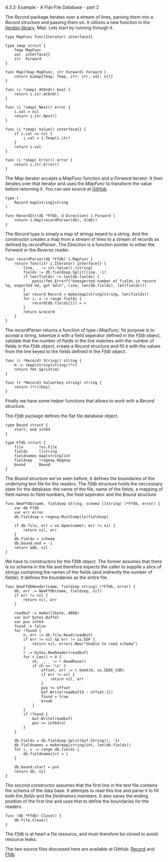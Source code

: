 4.3.3: Example - A Flat-File Database - part 2

The *Record* package iterates over a stream of lines, parsing them into a *Record* structure and passing them on. It utilizes a new function in the [iterator library](https://github.com/mg/i), *Map*. Lets start by running through it.

    type MapFunc func(Iterator) interface{}
    
    type imap struct {
        fmap MapFunc
        val  interface{}
        itr  Forward
    }
    
    func Map(fmap MapFunc, itr Forward) Forward {
        return &imap{fmap: fmap, itr: itr, val: nil}
    }
    
    func (i *imap) AtEnd() bool {
        return i.itr.AtEnd()
    }
    
    func (i *imap) Next() error {
        i.val = nil
        return i.itr.Next()
    }
    
    func (i *imap) Value() interface{} {
        if i.val == nil {
            i.val = i.fmap(i.itr)
        }
        return i.val
    }
    
    func (i *imap) Error() error {
        return i.itr.Error()
    }

The *Map* iterator accepts a *MapFunc* function and a *Forward* iterator. It then iterates over that iterator and uses the *MapFunc* to transform the value before returning it. You can see source at [GitHub](https://github.com/mg/i/blob/master/map.go).

    type (
        Record map[string]string
    )
    
    func RecordItr(db *Ffdb, d Direction) i.Forward {
        return i.Map(recordParser(db), d(db))
    }

The *Record* type is simply a map of strings keyed to a string. And the constructor creates a map from a stream of lines to a stream of records as defined by *recordParser*. The *Direction* is a function pointer to either the *Forward* or the *Reverse* reader.

    func recordParser(db *Ffdb) i.MapFunc {
        return func(itr i.Iterator) interface{} {
            line, _ := itr.Value().(string)
            fields := db.fieldsep.Split(line, -1)
            if len(fields) != len(db.fields) {
                panic(fmt.Errorf("Unexpected number of fields in record %q, expected %d, got %d\n", line, len(db.fields), len(fields)))
            }
            var record Record = make(map[string]string, len(fields))
            for i, v := range fields {
                record[db.fields[i]] = v
            }
            return &record
        }
    }

The *recordParser* returns a function of type *i.MapFunc*. Its purpose is to accept a string, tokenize it with a field seperator defined in the *Ffdb* object, validate that the number of fields in the line matches with the number of fields in the *Ffdb* object, create a *Record* structure and fill it with the values from the line keyed to the fields defined in the *Ffdb* object.

    func (r *Record) String() string {
        m := (map[string]string)(*r)
        return fmt.Sprint(m)
    }
    
    func (r *Record) Value(key string) string {
        return (*r)[key]
    }

Finally we have some helper functions that allows to work with a *Record* structure.

The *Ffdb* package defines the flat file database object.

    type Bound struct {
        start, end int64
    }
    
    type Ffdb struct {
        file       *os.File
        fields     []string
        fieldnames map[string]int
        fieldsep   *regexp.Regexp
        bound      Bound
    }

The *Bound* structure we've seen before, it defines the boundaries of the underlying text file for the readers. The *Ffdb* structure holds the neccessary state for the database: the name of the file, name of the fields, a mapping of field names to field numbers, the field seperator and the *Bound* structure.

    func NewFfdb(name, fieldsep string, schema []string) (*Ffdb, error) {
        var db Ffdb
        var err error
        db.fieldsep = regexp.MustCompile(fieldsep)

        if db.file, err = os.Open(name); err != nil {
            return nil, err
        }
        db.fields = schema
        db.bound.end = -1
        return &db, nil
    }

We have to constructors for the *Ffdb* object. The former assumes that there is no schema in the file and therefore expects the caller to supplie a slice of strings containing the names of the fields (and indirectly the number of fields). It defines the boundaries as the entire file.

    func NewFfdbHeader(name, fieldsep string) (*Ffdb, error) {
        db, err := NewFfdb(name, fieldsep, nil)
        if err != nil {
            return nil, err
        }
    
        readbuf := make([]byte, 4096)
        var buf bytes.Buffer
        var pos int64
        found := false
        for !found {
            n, err := db.file.Read(readbuf)
            if err != nil && err != io.EOF {
                return nil, errors.New("Unable to read schema")
            }
            r := bytes.NewReader(readbuf)
            for r.Len() > 0 {
                ch, _, _ := r.ReadRune()
                if ch == '\n' {
                    offset, err := r.Seek(0, os.SEEK_CUR)
                    if err != nil {
                        return nil, err
                    }
                    pos += offset
                    buf.Write(readbuf[0 : offset-1])
                    found = true
                    break
                }
            }
            if !found {
                buf.Write(readbuf)
                pos += int64(n)
            }
        }
    
        db.fields = db.fieldsep.Split(buf.String(), -1)
        db.fieldnames = make(map[string]int, len(db.fields))
        for i, v := range db.fields {
            db.fieldnames[v] = i
        }
    
        db.bound.start = pos
        return db, nil
    }

The second constructor assumes that the first line in the text file contains the schema of the data base. It attempts to read this line and parse it to fill both the *fields* and the *fieldnames* members. It also saves the ending position of the first line and uses that to define the boundaries for the readers.

    func (db *Ffdb) Close() {
        db.file.Close()
    }

The *Ffdb* is at heart a file resource, and must therefore be closed to avoid resource leaks.

The two source files discussed here are available at GitHub: [Record](https://github.com/mg/hog/blob/master/c4/ffdb/record.go) and [Ffdb](https://github.com/mg/hog/blob/master/c4/ffdb/ffdb.go)
